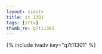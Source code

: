 ```yaml
--- 
layout: sieutv
title: it 1301
tags: [ittv]
thumb_re: q7t11301
---
```

{% include tvadv key="q7t11301" %} 
